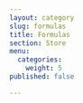```yaml
---
layout: category
slug: formulas
title: Formulas
section: Store
menu:
  categories:
    weight: 5
published: false

---
```

